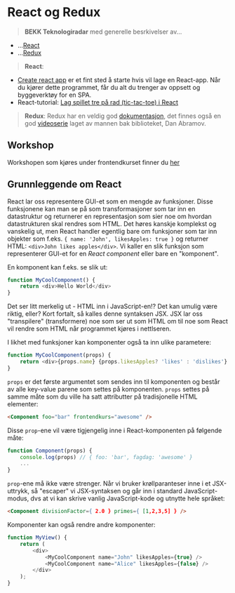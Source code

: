 # React og Redux

> **BEKK Teknologiradar** med generelle besrkivelser av...
* ...[React](https://radar.bekk.no/tech2017/frontend-og-mobil/react)
* ...[Redux](https://radar.bekk.no/tech2017/frontend-og-mobil/redux)

> **React**:
* [Create react app](https://github.com/facebookincubator/create-react-app)
er et fint sted å starte hvis vil lage en React-app. Når du kjører dette programmet, får du alt du trenger av oppsett og byggeverktøy for en SPA.
* React-tutorial: [Lag spillet tre på rad (tic-tac-toe) i React](https://facebook.github.io/react/tutorial/tutorial.html)


> **Redux**:
Redux har en veldig god [dokumentasjon](http://redux.js.org/), det finnes også en god [videoserie](https://egghead.io/courses/getting-started-with-redux) laget av mannen bak biblioteket, Dan Abramov.  

## Workshop
Workshopen som kjøres under frontendkurset finner du [her](https://github.com/ewendel/redux-workshop)

## Grunnleggende om React
React lar oss representere GUI-et som en mengde av funksjoner. Disse funksjonene kan man se på som transformasjoner som tar inn en datastruktur og returnerer en representasjon som sier noe om hvordan datastrukturen skal rendres som HTML. Det høres kanskje komplekst og vanskelig ut, men React handler egentlig bare om funksjoner som tar inn objekter som f.eks. `{ name: 'John', likesApples: true }` og returner HTML: `<div>John likes apples</div>`. Vi kaller en slik funksjon som representerer GUI-et for en _React component_ eller bare en "komponent".

En komponent kan f.eks. se slik ut:

```javascript
function MyCoolComponent() {
    return <div>Hello World</div>
}
```

Det ser litt merkelig ut - HTML inn i JavaScript-en!? Det kan umulig være riktig, eller?
Kort fortalt, så kalles denne syntaksen JSX. JSX lar oss "transpilere" (transformere) noe som ser ut som HTML om til noe som React vil rendre som HTML når programmet kjøres i nettlseren.

I likhet med funksjoner kan komponenter også ta inn ulike parametere:

```javascript
function MyCoolComponent(props) {
    return <div>{props.name} {props.likesApples? 'likes' : 'dislikes'} apples</div>
}
```

`props` er det første argumentet som sendes inn til komponenten og består av alle key-value parene som settes på komponenten. `props` settes på samme måte som du ville ha satt attributter på tradisjonelle HTML elementer:
```html
<Component foo="bar" frontendkurs="awesome" />
```

Disse `prop`-ene vil være tigjengelig inne i React-komponenten på følgende måte:

```javascript
function Component(props) {
    console.log(props) // { foo: 'bar', fagdag: 'awesome' }
    ...
}
```

`prop`-ene må ikke være strenger. Når vi bruker krøllparanteser inne i et JSX-uttrykk, så "escaper" vi JSX-syntaksen og går inn i standard JavaScript-modus, dvs at vi kan skrive vanlig JavaScript-kode og utnytte hele språket:
```html
<Component divisionFactor={ 2.0 } primes={ [1,2,3,5] } />
```

Komponenter kan også rendre andre komponenter:

```javascript
function MyView() {
    return (
        <div>
            <MyCoolComponent name="John" likesApples={true} />
            <MyCoolComponent name="Alice" likesApples={false} />
        </div>
    );
}
```
